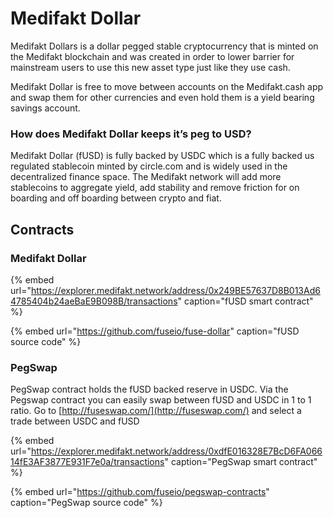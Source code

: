 # Medifakt Dollar

Medifakt Dollars is a dollar pegged stable cryptocurrency that is minted on the Medifakt blockchain and was created in order to lower barrier for mainstream users to use this new asset type just like they use cash.

Medifakt Dollar is free to move between accounts on the Medifakt.cash app and swap them for other currencies and even hold them is a yield bearing savings account.

### How does Medifakt Dollar keeps it’s peg to USD?

Medifakt Dollar \(fUSD\) is fully backed by USDC which is a fully backed us regulated stablecoin minted by circle.com and is widely used in the decentralized finance space. The Medifakt network will add more stablecoins to aggregate yield, add stability and remove friction for on boarding and off boarding between crypto and fiat. 

## Contracts

### Medifakt Dollar

{% embed url="https://explorer.medifakt.network/address/0x249BE57637D8B013Ad64785404b24aeBaE9B098B/transactions" caption="fUSD smart contract" %}

{% embed url="https://github.com/fuseio/fuse-dollar" caption="fUSD source code" %}

### PegSwap

PegSwap contract holds the fUSD backed reserve in USDC. Via the Pegswap contract you can easily swap between fUSD and USDC in 1 to 1 ratio. Go to [http://fuseswap.com/](http://fuseswap.com/) and select a trade between USDC and fUSD

{% embed url="https://explorer.medifakt.network/address/0xdfE016328E7BcD6FA06614fE3AF3877E931F7e0a/transactions" caption="PegSwap smart contract" %}

{% embed url="https://github.com/fuseio/pegswap-contracts" caption="PegSwap source code" %}







